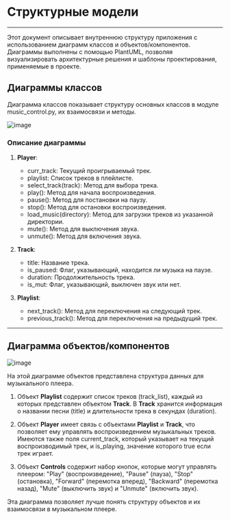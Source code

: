 # Структурные модели
----
Этот документ описывает внутреннюю структуру приложения с использованием диаграмм классов и объектов/компонентов. 
Диаграммы выполнены с помощью PlantUML, позволяя визуализировать архитектурные решения и шаблоны проектирования, применяемые в проекте.
## Диаграммы классов
Диаграмма классов показывает структуру основных классов в модуле music_control.py, их взаимосвязи и методы.

![image](https://github.com/drdSchwarzenMagie/igaveup/assets/159145295/265af2ae-c27e-460c-a4f0-b462d3d9fa13)


### Описание диаграммы
1. **Player**:
   * curr_track: Текущий проигрываемый трек.
   * playlist: Список треков в плейлисте.
   - select_track(track): Метод для выбора трека.
   - play(): Метод для начала воспроизведения.
   - pause(): Метод для постановки на паузу.
   - stop(): Метод для остановки воспроизведения.
   - load_music(directory): Метод для загрузки треков из указанной директории.
   - mute(): Метод для выключения звука.
   - unmute(): Метод для включения звука.

2. **Track**:
   * title: Название трека.
   * is_paused: Флаг, указывающий, находится ли музыка на паузе.
   * duration: Продолжительность трека.
   * is_mut: Флаг, указывающий, выключен звук или нет.
3. **Playlist**:
   - next_track(): Метод для переключения на следующий трек.
   - previous_track(): Метод для переключения на предыдущий трек.
-----
## Диаграмма объектов/компонентов
![image](https://github.com/drdSchwarzenMagie/igaveup/assets/159145295/46aaa562-a9fa-4634-9bc1-4621240a57bd)

На этой диаграмме объектов представлена структура данных для музыкального плеера. 

1. Объект **Playlist** содержит список треков (track_list), каждый из которых представлен объектом **Track**. В **Track** хранится информация о названии песни (title) и длительности трека в секундах (duration).

2. Объект **Player** имеет связь с объектами **Playlist** и **Track**, что позволяет ему управлять воспроизведением музыкальных треков. Имеются также поля current_track, который указывает на текущий воспроизводимый трек, и is_playing, значение которого true если трек играет.
3. Объект **Controls** содержит набор кнопок, которые могут управлять плеером: "Play" (воспроизведение), "Pause" (пауза), "Stop" (остановка), "Forward" (перемотка вперед), "Backward" (перемотка назад), "Mute" (выключить звук) и "Unmute" (включить звук).

Эта диаграмма позволяет лучше понять структуру объектов и их взаимосвязи в музыкальном плеере.
